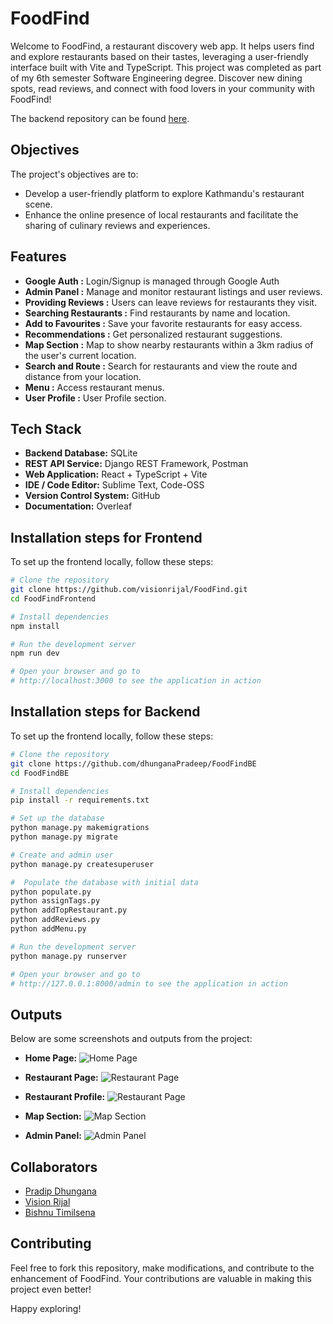 # FoodFind

Welcome to FoodFind, a restaurant discovery web app. It helps users find and explore restaurants based on their tastes, leveraging a user-friendly interface built with Vite and TypeScript. This project was completed as part of my 6th semester Software Engineering degree. Discover new dining spots, read reviews, and connect with food lovers in your community with FoodFind! 

The backend repository can be found [here](https://github.com/dhunganaPradeep/FoodFindBE).

## Objectives

The project's objectives are to:

- Develop a user-friendly platform to explore Kathmandu's restaurant scene.
- Enhance the online presence of local restaurants and facilitate the sharing of culinary reviews and experiences.

## Features
- **Google Auth :** Login/Signup is managed through Google Auth
- **Admin Panel :** Manage and monitor restaurant listings and user reviews.
- **Providing Reviews :** Users can leave reviews for restaurants they visit.
- **Searching Restaurants :** Find restaurants by name and location.
- **Add to Favourites :** Save your favorite restaurants for easy access.
- **Recommendations :** Get personalized restaurant suggestions.
- **Map Section :** Map to show nearby restaurants within a 3km radius of the user's current location.
- **Search and Route :** Search for restaurants and view the route and distance from your location.
- **Menu :** Access restaurant menus.
- **User Profile :** User Profile section.


## Tech Stack

- **Backend Database:** SQLite
- **REST API Service:** Django REST Framework, Postman
- **Web Application:** React + TypeScript + Vite
- **IDE / Code Editor:** Sublime Text, Code-OSS
- **Version Control System:** GitHub
- **Documentation:** Overleaf

## Installation steps for Frontend

To set up the frontend locally, follow these steps:

```bash
# Clone the repository
git clone https://github.com/visionrijal/FoodFind.git
cd FoodFindFrontend

# Install dependencies
npm install

# Run the development server
npm run dev

# Open your browser and go to
# http://localhost:3000 to see the application in action
```


## Installation steps for Backend

To set up the frontend locally, follow these steps:

```bash
# Clone the repository
git clone https://github.com/dhunganaPradeep/FoodFindBE
cd FoodFindBE

# Install dependencies
pip install -r requirements.txt

# Set up the database
python manage.py makemigrations
python manage.py migrate

# Create and admin user
python manage.py createsuperuser

#  Populate the database with initial data
python populate.py 
python assignTags.py
python addTopRestaurant.py
python addReviews.py
python addMenu.py

# Run the development server
python manage.py runserver

# Open your browser and go to
# http://127.0.0.1:8000/admin to see the application in action
```

## Outputs

Below are some screenshots and outputs from the project:

- **Home Page:**
  ![Home Page](/Outputs/home.png)

- **Restaurant Page:**
  ![Restaurant Page](/Outputs/restro.png)

- **Restaurant Profile:**
  ![Restaurant Page](/Outputs/profile.png)

- **Map Section:**
  ![Map Section](/Outputs/map%20section.png)

- **Admin Panel:**
  ![Admin Panel](/Outputs/admin.png)


## Collaborators
- [Pradip Dhungana](dhunganapradip.com.np)
- [Vision Rijal](https://visionrijal.com.np/)
- [Bishnu Timilsena](https://github.com/BishnuTimilsena)


## Contributing

Feel free to fork this repository, make modifications, and contribute to the enhancement of FoodFind. Your contributions are valuable in making this project even better!

Happy exploring!


